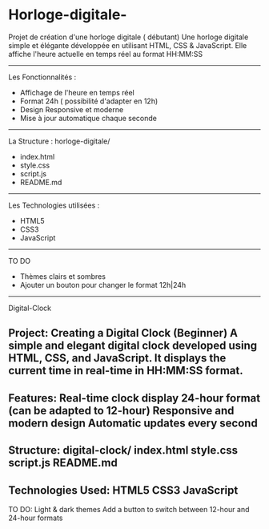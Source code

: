 # Horloge-digitale-
Projet de création d'une horloge digitale ( débutant) 
Une horloge digitale simple et élégante développée en utilisant HTML, CSS & JavaScript. Elle affiche l'heure actuelle en temps réel au format HH:MM:SS 

-----------------------------------------------------

Les Fonctionnalités : 
- Affichage de l'heure en temps réel
- Format 24h ( possibilité d'adapter en 12h)
- Design Responsive et moderne
- Mise à jour automatique chaque seconde

----------------------------------------------------
La Structure : 
horloge-digitale/
- index.html
- style.css
- script.js
- README.md
---------------------------------------------------
Les Technologies utilisées : 
- HTML5
- CSS3
- JavaScript 

----------------------------------------------------
TO DO 
- Thèmes clairs et sombres
- Ajouter un bouton pour changer le format 12h|24h

----------------------------------------------------
Digital-Clock

Project: Creating a Digital Clock (Beginner)
A simple and elegant digital clock developed using HTML, CSS, and JavaScript. It displays the current time in real-time in HH:MM:SS format.
----------------------------------------------------
Features:
Real-time clock display
24-hour format (can be adapted to 12-hour)
Responsive and modern design
Automatic updates every second
----------------------------------------------------
Structure:
digital-clock/
index.html
style.css
script.js
README.md
--------------------------------------------------
Technologies Used:
HTML5
CSS3
JavaScript
-------------------------------------------------
TO DO:
Light & dark themes
Add a button to switch between 12-hour and 24-hour formats
